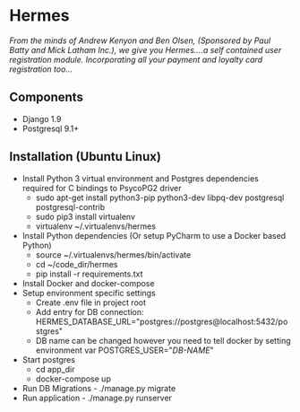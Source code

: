 # Hermes
*From the minds of Andrew Kenyon and Ben Olsen, (Sponsored by Paul Batty and Mick Latham Inc.),
 we give you Hermes....a self contained user registration module. Incorporating all your payment and loyalty card registration too...*
 
## Components
 * Django 1.9
 * Postgresql 9.1+
 
## Installation (Ubuntu Linux)
 * Install Python 3 virtual environment and Postgres dependencies required for C bindings to PsycoPG2 driver 
   * sudo apt-get install python3-pip python3-dev libpq-dev postgresql postgresql-contrib
   * sudo pip3 install virtualenv
   * virtualenv ~/.virtualenvs/hermes
 * Install Python dependencies (Or setup PyCharm to use a Docker based Python)
   * source  ~/.virtualenvs/hermes/bin/activate
   * cd ~/code_dir/hermes
   * pip install -r requirements.txt
 * Install Docker and docker-compose
 * Setup environment specific settings
   * Create .env file in project root
   * Add entry for DB connection: HERMES_DATABASE_URL="postgres://postgres@localhost:5432/postgres"
   * DB name can be changed however you need to tell docker by setting environment var POSTGRES_USER="*DB-NAME*"
 * Start postgres
   * cd app_dir
   * docker-compose up
 * Run DB Migrations - ./manage.py migrate
 * Run application - ./manage.py runserver
 